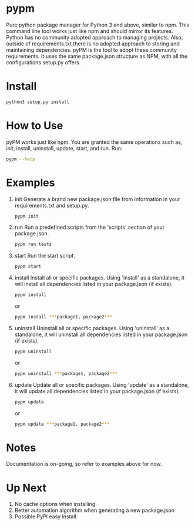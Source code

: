 # pypm
Pure python package manager for Python 3 and above, similar to npm. This command line tool works just like npm and should mirror
its features. Python has no community adopted approach to managing projects. Also, outside of requirements.txt
there is no adopted approach to storing and maintaining dependencies. pyPM is the tool to adopt these community
requirements. It uses the same package.json structure as NPM, with all the configurations setup.py offers.

# Install
```bash
python3 setup.py install
```

# How to Use
pyPM works just like npm. You are granted the same operations such as, init, install, uninstall, update, start, and run.
Run:
```bash 
pypm --help
```

# Examples
1. init
    Generate a brand new package.json file from information in your requirements.txt and setup.py.
    ```bash
    pypm init
    ```
2. run
    Run a predefined scripts from the 'scripts' section of your package.json.
    ```bash
    pypm run tests
    ```
3. start
    Run the start script.
    ```bash
    pypm start
    ```
4. install
    Install all or specific packages. Using 'install' as a standalone, it will install all dependencies listed in your package.json (if exists).
    ```bash
    pypm install
    ```
    or
    ```bash
    pypm install ***package1, package2***
    ```
5. uninstall
    Uninstall all or specific packages. Using 'uninstall' as a standalone, it will uninstall all dependencies listed in your package.json (if exists).
    ```bash
    pypm uninstall
    ```
    or
    ```bash
    pypm uninstall ***package1, package2***
    ```
6. update
    Update all or specific packages. Using 'update' as a standalone, it will update all dependencies listed in your package.json (if exists).
    ```bash
    pypm update
    ```
    or
    ```bash
    pypm update ***package1, package2***
    ```
# Notes
Documentation is on-going, so refer to examples above for now.

# Up Next
1. No cache options when installing.
2. Better automation algorithm when generating a new package.json
3. Possible PyPI easy install
